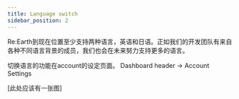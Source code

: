 ```yaml
---
title: Language switch
sidebar_position: 2
---
```


Re:Earth到现在位置至少支持两种语言，英语和日语。正如我们的开发团队有来自各种不同语言背景的成员，我们也会在未来努力支持更多的语言。

切换语言的功能在account的设定页面。
Dashboard header -> Account Settings

[此处应该有一张图]

